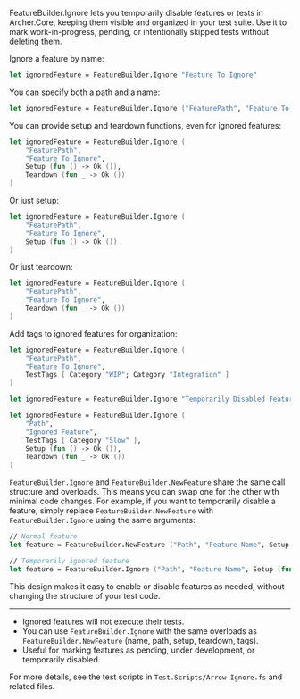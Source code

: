 
<!-- (dl
	(section-meta
	(title Using `FeatureBuilder.Ignore` in Archer.Core)
	)
) -->

FeatureBuilder.Ignore lets you temporarily disable features or tests in Archer.Core, keeping them visible and organized in your test suite. Use it to mark work-in-progress, pending, or intentionally skipped tests without deleting them.

<!-- (dl (# Basic Usage)) -->

Ignore a feature by name:

```fsharp
let ignoredFeature = FeatureBuilder.Ignore "Feature To Ignore"
```

<!-- (dl (# With Path and Name)) -->

You can specify both a path and a name:

```fsharp
let ignoredFeature = FeatureBuilder.Ignore ("FeaturePath", "Feature To Ignore")
```

<!-- (dl (# With Setup and/or Teardown)) -->

You can provide setup and teardown functions, even for ignored features:

```fsharp
let ignoredFeature = FeatureBuilder.Ignore (
	"FeaturePath",
	"Feature To Ignore",
	Setup (fun () -> Ok ()),
	Teardown (fun _ -> Ok ())
)
```

Or just setup:

```fsharp
let ignoredFeature = FeatureBuilder.Ignore (
	"FeaturePath",
	"Feature To Ignore",
	Setup (fun () -> Ok ())
)
```

Or just teardown:

```fsharp
let ignoredFeature = FeatureBuilder.Ignore (
	"FeaturePath",
	"Feature To Ignore",
	Teardown (fun _ -> Ok ())
)
```

<!-- (dl (# With Tags)) -->

Add tags to ignored features for organization:

```fsharp
let ignoredFeature = FeatureBuilder.Ignore (
	"FeaturePath",
	"Feature To Ignore",
	TestTags [ Category "WIP"; Category "Integration" ]
)
```

<!-- (dl (# Minimal Example)) -->

```fsharp
let ignoredFeature = FeatureBuilder.Ignore "Temporarily Disabled Feature"
```

<!-- (dl (# Advanced Example)) -->

```fsharp
let ignoredFeature = FeatureBuilder.Ignore (
	"Path",
	"Ignored Feature",
	TestTags [ Category "Slow" ],
	Setup (fun () -> Ok ()),
	Teardown (fun _ -> Ok ())
)
```


<!-- (dl (# Interchangeability with `FeatureBuilder.NewFeature`)) -->

`FeatureBuilder.Ignore` and `FeatureBuilder.NewFeature` share the same call structure and overloads. This means you can swap one for the other with minimal code changes. For example, if you want to temporarily disable a feature, simply replace `FeatureBuilder.NewFeature` with `FeatureBuilder.Ignore` using the same arguments:

```fsharp
// Normal feature
let feature = FeatureBuilder.NewFeature ("Path", "Feature Name", Setup (fun () -> Ok ()), Teardown (fun _ -> Ok ()))

// Temporarily ignored feature
let feature = FeatureBuilder.Ignore ("Path", "Feature Name", Setup (fun () -> Ok ()), Teardown (fun _ -> Ok ()))
```

This design makes it easy to enable or disable features as needed, without changing the structure of your test code.

---

- Ignored features will not execute their tests.
- You can use `FeatureBuilder.Ignore` with the same overloads as `FeatureBuilder.NewFeature` (name, path, setup, teardown, tags).
- Useful for marking features as pending, under development, or temporarily disabled.

For more details, see the test scripts in `Test.Scripts/Arrow Ignore.fs` and related files.
